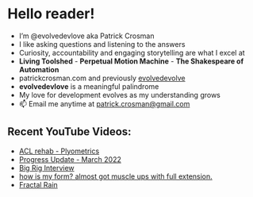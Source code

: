 # Hello reader!  
- I’m @evolvedevlove aka Patrick Crosman  
- I like asking questions and listening to the answers
- Curiosity, accountability and engaging storytelling are what I excel at
- **Living Toolshed** - **Perpetual Motion Machine** - **The Shakespeare of Automation**
- patrickcrosman.com and previously <a href="https://www.github.com/evolvedevolve?tab=repositories" target="_blank">evolvedevolve</a>
- __evolvedevlove__ is a meaningful palindrome
- My love for development evolves as my understanding grows
- 📫 Email me anytime at patrick.crosman@gmail.com

## Recent YouTube Videos:

<!-- YOUTUBE:START -->
- [ACL rehab - Plyometrics](https://www.youtube.com/watch?v=ncC76OgyaCI)
- [Progress Update - March 2022](https://www.youtube.com/watch?v=yyiyxc7rcXQ)
- [Big Rig Interview](https://www.youtube.com/watch?v=Ux_xpJ0I188)
- [how is my form? almost got muscle ups with full extension.](https://www.youtube.com/watch?v=873m8L6rMRA)
- [Fractal Rain](https://www.youtube.com/watch?v=hUes4US6ZG8)
<!-- YOUTUBE:END -->

<!---
evolvedevlove/evolvedevlove is a ✨ special ✨ repository because its `README.md` (this file) appears on Patrick's GitHub profile.
You can learn a lot if you read the comments.
--->

